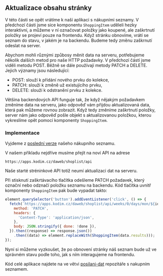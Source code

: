 ## Aktualizace obsahu stránky

V této části se opět vrátíme k naší aplikaci s nákupními seznamy. V předchozí části jsme sice komponentu `ShoppingItem` uděleli hezky interaktivní, a můžeme v ní označovat položky jako koupené, ale zaškrtnutí položky se projeví pouze na frontendu. Když stránku obnovíme, vrátí se seznam do stavu, v jakém je na backendu. Budeme tedy změnu zaškrnutí odeslat na server.

Abychom mohli různými způbosy měnit data na serveru, potřebujeme několik dalších metod pro naše HTTP požadavky. V předchozí částí jsme viděli metodu POST. Běžně se dále používají metody PATCH a DELETE. Jejich významy jsou následující:

- POST: slouží k přídání nového prvku do kolekce,
- PATCH: slouží k změně už existujícího prvku,
- DELETE: slouží k odstranění prvku z kolekce.

Většina backendových API funguje tak, že když nějakým požadavkem změníme data na serveru, jako odpověď vám přijdou aktualizovaná data, která pak můžeme rovnou zobrazit. Když tedy změníme zaškrtnutí položky, server nám jako odpověď pošle objekt s aktualizovanou položkou, kterou vykreslíme opět pomocí komponenty `ShoppingItem`.

### Implementace

Vyjdeme z [poslední verze](https://github.com/Czechitas-podklady-WEB/prvni-komponenta/tree/dom-elementy) našeho nákupního seznamu.

V našem příkladu nejdříve musíme přejít na noví API na adrese

```
https://apps.kodim.cz/daweb/shoplist/api
```

Naše starté stréninkové API totiž neumí aktualizaci dat na serveru.

Při stisknutí zaškrtávacího tlačítka odešleme PATCH požadavek, který označní nebo odznačí položku seznamu na backendu. Kód tlačítka uvnitř komponenty `ShoppingItem` pak bude vypadat takto:

```js
element.querySelector('button').addEventListener('click', () => {
  fetch(`https://apps.kodim.cz/daweb/shoplist/api/weeks/0/days/mon/${id}`, {
    method: 'PATCH',
    headers: {
      'Content-Type': 'application/json',
    },
    body: JSON.stringify({ done: !done }),
  }).then((response) => response.json())
    .then((data) => element.replaceWith(ShoppingItem(data.results)));
});
```

Nyní si můžeme vyzkoušet, že po obnovení stránky náš seznam bude už ve správném stavu podle toho, jak s ním interagujeme na frontendu.

Kód celé aplikace najdete na ve větvi [posilani-dat](https://github.com/Czechitas-podklady-WEB/prvni-komponenta/tree/posilani-dat) repozitáře s nakupním seznamem.
